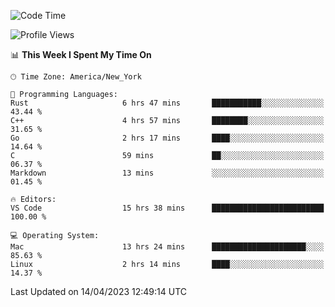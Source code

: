 <!--START_SECTION:waka-->
![Code Time](http://img.shields.io/badge/Code%20Time-315%20hrs%2046%20mins-blue)

![Profile Views](http://img.shields.io/badge/Profile%20Views-4-blue)

📊 **This Week I Spent My Time On** 

```text
🕑︎ Time Zone: America/New_York

💬 Programming Languages: 
Rust                     6 hrs 47 mins       ███████████░░░░░░░░░░░░░░   43.44 % 
C++                      4 hrs 57 mins       ████████░░░░░░░░░░░░░░░░░   31.65 % 
Go                       2 hrs 17 mins       ████░░░░░░░░░░░░░░░░░░░░░   14.64 % 
C                        59 mins             ██░░░░░░░░░░░░░░░░░░░░░░░   06.37 % 
Markdown                 13 mins             ░░░░░░░░░░░░░░░░░░░░░░░░░   01.45 % 

🔥 Editors: 
VS Code                  15 hrs 38 mins      █████████████████████████   100.00 % 

💻 Operating System: 
Mac                      13 hrs 24 mins      █████████████████████░░░░   85.63 % 
Linux                    2 hrs 14 mins       ████░░░░░░░░░░░░░░░░░░░░░   14.37 % 
```


 Last Updated on 14/04/2023 12:49:14 UTC
<!--END_SECTION:waka-->
